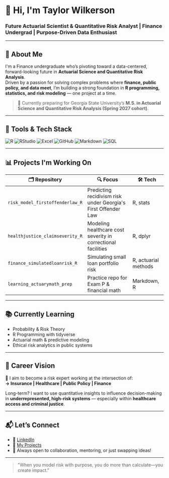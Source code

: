# 👋 Hi, I'm Taylor Wilkerson  
### Future Actuarial Scientist & Quantitative Risk Analyst | Finance Undergrad | Purpose-Driven Data Enthusiast

---

## 🎯 About Me

I'm a Finance undergraduate who’s pivoting toward a data-centered, forward-looking future in **Actuarial Science and Quantitative Risk Analysis**.  
Driven by a passion for solving complex problems where **finance, public policy, and data meet**, I’m building a strong foundation in **R programming, statistics, and risk modeling** — one project at a time.

> 📌 Currently preparing for Georgia State University’s **M.S. in Actuarial Science and Quantitative Risk Analysis (Spring 2027 cohort)**.

---

## 🔧 Tools & Tech Stack

![R](https://img.shields.io/badge/R-276DC3?style=flat&logo=r&logoColor=white)
![RStudio](https://img.shields.io/badge/RStudio-75AADB?style=flat&logo=rstudio&logoColor=white)
![Excel](https://img.shields.io/badge/Excel-217346?style=flat&logo=microsoft-excel&logoColor=white)
![GitHub](https://img.shields.io/badge/GitHub-181717?style=flat&logo=github)
![Markdown](https://img.shields.io/badge/Markdown-000000?style=flat&logo=markdown)
![SQL](https://img.shields.io/badge/SQL-4479A1?style=flat&logo=postgresql&logoColor=white)

---

## 📊 Projects I'm Working On

| 🗂️ Repository | 🔍 Focus | 🛠️ Tech |
|--------------|-----------|---------|
| `risk_model_firstoffenderlaw_R` | Predicting recidivism risk under Georgia's First Offender Law | R, stats |
| `healthjustice_claimseverity_R` | Modeling healthcare cost severity in correctional facilities | R, dplyr |
| `finance_simulatedloanrisk_R` | Simulating small loan portfolio risk | R, actuarial methods |
| `learning_actuarymath_prep` | Practice repo for Exam P & financial math | Markdown, R |

---

## 📚 Currently Learning

- Probability & Risk Theory  
- R Programming with tidyverse  
- Actuarial math & predictive modeling  
- Ethical risk analytics in public systems

---

## 🚀 Career Vision

📌 I aim to become a risk expert working at the intersection of:  
**→ Insurance | Healthcare | Public Policy | Finance**  

Long-term? I want to use quantitative insights to influence decision-making in **underrepresented, high-risk systems** — especially within **healthcare access and criminal justice**.

---

## 📬 Let’s Connect

- 💼 [LinkedIn](https://www.linkedin.com/in/taylor-n-wilkerson/)  
- 📁 [My Projects](https://github.com/YourUsername?tab=repositories)  
- 🧠 Always open to collaboration, mentoring, or just swapping ideas!

---

> "When you model risk with purpose, you do more than calculate—you create impact."


<!--
**RiskWithTaylor/RiskWithTaylor** is a ✨ _special_ ✨ repository because its `README.md` (this file) appears on your GitHub profile.

Here are some ideas to get you started:

- 🔭 I’m currently working on ...
- 🌱 I’m currently learning ...
- 👯 I’m looking to collaborate on ...
- 🤔 I’m looking for help with ...
- 💬 Ask me about ...
- 📫 How to reach me: ...
- 😄 Pronouns: ...
- ⚡ Fun fact: ...
-->
